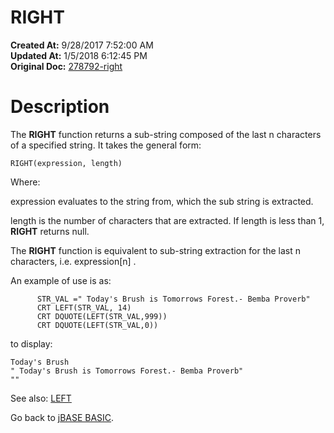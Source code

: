# RIGHT

**Created At:** 9/28/2017 7:52:00 AM  
**Updated At:** 1/5/2018 6:12:45 PM  
**Original Doc:** [278792-right](https://docs.jbase.com/36868-jbase-basic/278792-right)  


# Description

The **RIGHT** function returns a sub-string composed of the last n characters of a specified string. It takes the general form:

```
RIGHT(expression, length)
```

Where:

expression evaluates to the string from, which the sub string is extracted.

length is the number of characters that are extracted. If length is less than 1, **RIGHT** returns null.

The **RIGHT** function is equivalent to sub-string extraction for the last n characters, i.e. expression[n] .

An example of use is as:

```
      STR_VAL =" Today's Brush is Tomorrows Forest.- Bemba Proverb"
      CRT LEFT(STR_VAL, 14)
      CRT DQUOTE(LEFT(STR_VAL,999))
      CRT DQUOTE(LEFT(STR_VAL,0))
```

to display:

```
Today's Brush
" Today's Brush is Tomorrows Forest.- Bemba Proverb"
""
```



See also: [LEFT](276812-left)

Go back to [jBASE BASIC](263498-jbase-basic).

